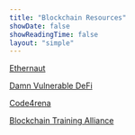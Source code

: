 ```yaml
---
title: "Blockchain Resources"
showDate: false
showReadingTime: false
layout: "simple"
---
```


[Ethernaut](https://ethernaut.openzeppelin.com/)

[Damn Vulnerable DeFi](https://www.damnvulnerabledefi.xyz/)

[Code4rena](https://code4rena.com/)

[Blockchain Training Alliance](https://blockchaintrainingalliance.com/)
